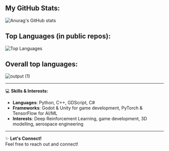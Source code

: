 ## My GitHub Stats:
![Anurag's GitHub stats](https://github-readme-stats.vercel.app/api?username=drapraks&show_icons=true&theme=radical)

## Top Languages (in public repos):
![Top Languages](https://github-readme-stats.vercel.app/api/top-langs/?username=drapraks&layout=compact&theme=radical)

## Overall top languages:
![output (1)](https://github.com/user-attachments/assets/a31c9db5-b93e-4879-88f7-f31f96f1baca)

---

💻 **Skills & Interests:**
- **Languages**: Python, C++, GDScript, C#
- **Frameworks**: Godot & Unity for game development, PyTorch & TensorFlow for AI/ML
- **Interests**: Deep Reinforcement Learning, game development, 3D modelling, aerospace engineering

---

✨ **Let's Connect!**  
Feel free to reach out and connect!
